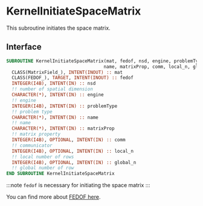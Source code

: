 # KernelInitiateSpaceMatrix

This subroutine initiates the space matrix.

## Interface

```fortran
SUBROUTINE KernelInitiateSpaceMatrix(mat, fedof, nsd, engine, problemType, &
                                    name, matrixProp, comm, local_n, global_n)
  CLASS(MatrixField_), INTENT(INOUT) :: mat
  CLASS(FEDOF_), TARGET, INTENT(INOUT) :: fedof
  INTEGER(I4B), INTENT(IN) :: nsd
  !! number of spatial dimension
  CHARACTER(*), INTENT(IN) :: engine
  !! engine
  INTEGER(I4B), INTENT(IN) :: problemType
  !! problem type
  CHARACTER(*), INTENT(IN) :: name
  !! name
  CHARACTER(*), INTENT(IN) :: matrixProp
  !! matrix property
  INTEGER(I4B), OPTIONAL, INTENT(IN) :: comm
  !! communicator
  INTEGER(I4B), OPTIONAL, INTENT(IN) :: local_n
  !! local number of rows
  INTEGER(I4B), OPTIONAL, INTENT(IN) :: global_n
  !! global number of row
END SUBROUTINE KernelInitiateSpaceMatrix
```

:::note
`fedof` is necessary for initiating the space matrix
:::

You can find more about [FEDOF here](/docs-api/FEDOF).
